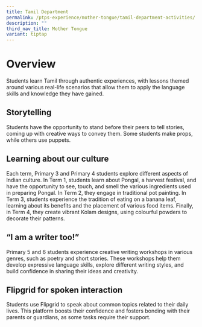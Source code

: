 ```yaml
---
title: Tamil Department
permalink: /ptps-experience/mother-tongue/tamil-department-activities/
description: ""
third_nav_title: Mother Tongue
variant: tiptap
---
```

<h1>Overview</h1>
<p>Students learn Tamil through authentic experiences, with lessons themed
around various real-life scenarios that allow them to apply the language
skills and knowledge they have gained.</p>
<h2>Storytelling </h2>
<p>Students have the opportunity to stand before their peers to tell stories,
coming up with creative ways to convey them. Some students make props,
while others use puppets.</p>
<p></p>
<h2>Learning about our culture</h2>
<p>Each term, Primary 3 and Primary 4 students explore different aspects
of Indian culture. In Term 1, students learn about Pongal, a harvest festival,
and have the opportunity to see, touch, and smell the various ingredients
used in preparing Pongal. In Term 2, they engage in traditional pot painting.
In Term 3, students experience the tradition of eating on a banana leaf,
learning about its benefits and the placement of various food items. Finally,
in Term 4, they create vibrant Kolam designs, using colourful powders to
decorate their patterns.</p>
<p></p>
<h2>“I am a writer too!” </h2>
<p>Primary 5 and 6 students experience creative writing workshops in various
genres, such as poetry and short stories. These workshops help them develop
expressive language skills, explore different writing styles, and build
confidence in sharing their ideas and creativity.</p>
<p></p>
<h2>Flipgrid for spoken interaction </h2>
<p>Students use Flipgrid to speak about common topics related to their daily
lives. This platform boosts their confidence and fosters bonding with their
parents or guardians, as some tasks require their support.</p>
<p></p>